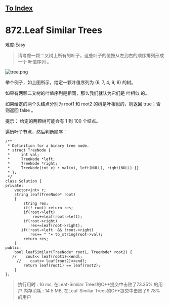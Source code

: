 [To Index](/index.md)
---
# 872.Leaf Similar Trees
难度:Easy
> 请考虑一颗二叉树上所有的叶子，这些叶子的值按从左到右的顺序排列形成一个 叶值序列 。

![tree.png](https://i.loli.net/2019/04/30/5cc81134cc1e0.png)

举个例子，如上图所示，给定一颗叶值序列为 (6, 7, 4, 9, 8) 的树。

如果有两颗二叉树的叶值序列是相同，那么我们就认为它们是 叶相似 的。

如果给定的两个头结点分别为 root1 和 root2 的树是叶相似的，则返回 true；否则返回 false 。

 
提示：
给定的两颗树可能会有 1 到 100 个结点。


遍历叶子节点，然后判断顺序：  

```
/**
 * Definition for a binary tree node.
 * struct TreeNode {
 *     int val;
 *     TreeNode *left;
 *     TreeNode *right;
 *     TreeNode(int x) : val(x), left(NULL), right(NULL) {}
 * };
 */
class Solution {
private:
    vector<int> r;
    string leaf(TreeNode* root)
    {
        string res;
        if(! root) return res;
        if(root->left)
            res+=leaf(root->left);
        if(root->right)
           res+=leaf(root->right);
       if(!root->left  && !root->right)
           res+= " "+ to_string(root->val);
        return res;
    }
public:
    bool leafSimilar(TreeNode* root1, TreeNode* root2) {
   //    cout<< leaf(root1)<<endl;
     //    cout<< leaf(root2)<<endl;
        return leaf(root1) == leaf(root2);
    }
};
```

> 执行用时 : 16 ms, 在Leaf-Similar Trees的C++提交中击败了73.35% 的用户
内存消耗 : 14.5 MB, 在Leaf-Similar Trees的C++提交中击败了9.78% 的用户
